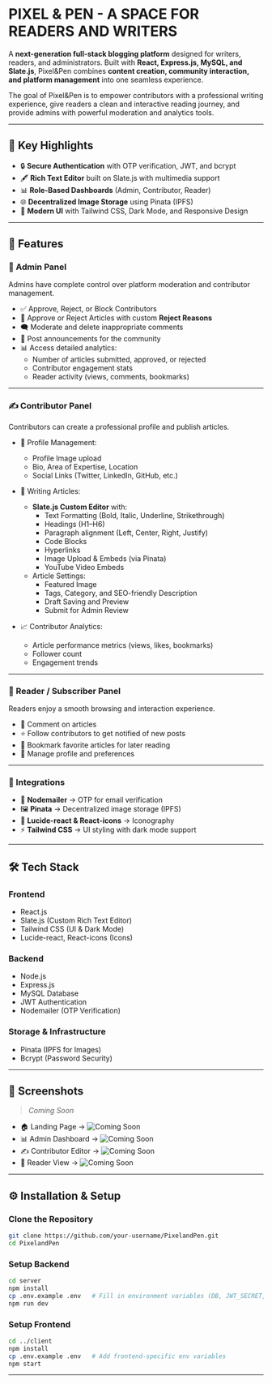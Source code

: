 # PIXEL & PEN - A SPACE FOR READERS AND WRITERS

A **next-generation full-stack blogging platform** designed for writers, readers, and administrators. Built with **React, Express.js, MySQL, and Slate.js**, Pixel&Pen combines **content creation, community interaction, and platform management** into one seamless experience.

The goal of Pixel&Pen is to empower contributors with a professional writing experience, give readers a clean and interactive reading journey, and provide admins with powerful moderation and analytics tools.

---

## 🌟 Key Highlights

- 🔒 **Secure Authentication** with OTP verification, JWT, and bcrypt
- 🖋 **Rich Text Editor** built on Slate.js with multimedia support
- 📊 **Role-Based Dashboards** (Admin, Contributor, Reader)
- 🌐 **Decentralized Image Storage** using Pinata (IPFS)
- 🎨 **Modern UI** with Tailwind CSS, Dark Mode, and Responsive Design

---

## 🚀 Features

### 👑 Admin Panel
Admins have complete control over platform moderation and contributor management.

- ✅ Approve, Reject, or Block Contributors
- 📑 Approve or Reject Articles with custom **Reject Reasons**
- 🗨️ Moderate and delete inappropriate comments
- 📢 Post announcements for the community
- 📊 Access detailed analytics:
  - Number of articles submitted, approved, or rejected
  - Contributor engagement stats
  - Reader activity (views, comments, bookmarks)

---

### ✍️ Contributor Panel
Contributors can create a professional profile and publish articles.

- 👤 Profile Management:
  - Profile Image upload
  - Bio, Area of Expertise, Location
  - Social Links (Twitter, LinkedIn, GitHub, etc.)

- 📝 Writing Articles:
  - **Slate.js Custom Editor** with:
    - Text Formatting (Bold, Italic, Underline, Strikethrough)
    - Headings (H1–H6)
    - Paragraph alignment (Left, Center, Right, Justify)
    - Code Blocks
    - Hyperlinks
    - Image Upload & Embeds (via Pinata)
    - YouTube Video Embeds
  - Article Settings:
    - Featured Image
    - Tags, Category, and SEO-friendly Description
    - Draft Saving and Preview
    - Submit for Admin Review

- 📈 Contributor Analytics:
  - Article performance metrics (views, likes, bookmarks)
  - Follower count
  - Engagement trends

---

### 📖 Reader / Subscriber Panel
Readers enjoy a smooth browsing and interaction experience.

- 💬 Comment on articles
- ⭐ Follow contributors to get notified of new posts
- 🔖 Bookmark favorite articles for later reading
- 👤 Manage profile and preferences

---

### 📡 Integrations
- 📧 **Nodemailer** → OTP for email verification
- 🖼️ **Pinata** → Decentralized image storage (IPFS)
- 🎨 **Lucide-react & React-icons** → Iconography
- ⚡ **Tailwind CSS** → UI styling with dark mode support

---

## 🛠️ Tech Stack

### Frontend
- React.js
- Slate.js (Custom Rich Text Editor)
- Tailwind CSS (UI & Dark Mode)
- Lucide-react, React-icons (Icons)

### Backend
- Node.js
- Express.js
- MySQL Database
- JWT Authentication
- Nodemailer (OTP Verification)

### Storage & Infrastructure
- Pinata (IPFS for Images)
- Bcrypt (Password Security)

---

## 📸 Screenshots

> _Coming Soon_

- 🏠 Landing Page → ![Coming Soon](https://via.placeholder.com/600x350?text=Coming+Soon)
- 📊 Admin Dashboard → ![Coming Soon](https://via.placeholder.com/600x350?text=Coming+Soon)
- ✍️ Contributor Editor → ![Coming Soon](https://via.placeholder.com/600x350?text=Coming+Soon)
- 📖 Reader View → ![Coming Soon](https://via.placeholder.com/600x350?text=Coming+Soon)

---

## ⚙️ Installation & Setup

### Clone the Repository
```bash
git clone https://github.com/your-username/PixelandPen.git
cd PixelandPen
```

### Setup Backend
```bash
cd server
npm install
cp .env.example .env   # Fill in environment variables (DB, JWT_SECRET, gmail credentials, etc.)
npm run dev
```

### Setup Frontend
```bash
cd ../client
npm install
cp .env.example .env   # Add frontend-specific env variables
npm start
```

---
